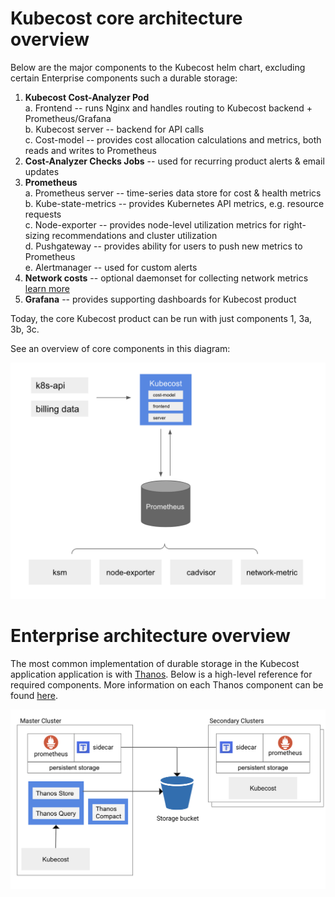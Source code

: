# Kubecost core architecture overview

Below are the major components to the Kubecost helm chart, excluding certain Enterprise components such a durable storage:

1. **Kubecost Cost-Analyzer Pod**  
    a. Frontend -- runs Nginx and handles routing to Kubecost backend + Prometheus/Grafana  
    b. Kubecost server -- backend for API calls  
    c. Cost-model -- provides cost allocation calculations and metrics, both reads and writes to Prometheus  
2. **Cost-Analyzer Checks Jobs** -- used for recurring product alerts & email updates  
3. **Prometheus**  
    a. Prometheus server -- time-series data store for cost & health metrics  
    b. Kube-state-metrics -- provides Kubernetes API metrics, e.g. resource requests  
    c. Node-exporter -- provides node-level utilization metrics for right-sizing recommendations and cluster utilization  
    d. Pushgateway -- provides ability for users to push new metrics to Prometheus  
    e. Alertmanager -- used for custom alerts  
4. **Network costs** -- optional daemonset for collecting network metrics [learn more](https://github.com/kubecost/docs/blob/master/network-allocation.md)
5. **Grafana** -- provides supporting dashboards for Kubecost product 

Today, the core Kubecost product can be run with just components 1, 3a, 3b, 3c.

See an overview of core components in this diagram:

![Architecture Overview](images/arch.png)


# Enterprise architecture overview

The most common implementation of durable storage in the Kubecost application application is with [Thanos](https://thanos.io/). Below is a high-level reference for required components. More information on each Thanos component can be found [here](https://thanos.io/quick-tutorial.md/#components).

![Thanos Overview](images/thanos-architecture.png)
